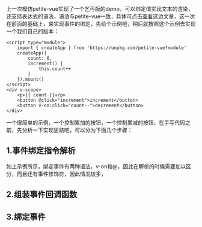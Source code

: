 上一次模仿petite-vue实现了一个乞丐版的demo，可以绑定值实现文本的渲染，还支持表达式的语法，语法与petite-vue一致，具体可点击[查看](https://github.com/lanpangzi-zkg/vue-source-learn/blob/main/articles/petite-vue/跑起来.md)这边文章，这一次在前面的基础上，来实现事件的绑定，先给个示例吧，稍后就按照这个示例去实现一个我们自己的版本：
```
<script type="module">
    import { createApp } from 'https://unpkg.com/petite-vue?module'
    createApp({
        count: 0,
        increment() {
            this.count++
        }
    }).mount()
</script>
<div v-scope>
    <p>{{ count }}</p>
    <button @click="increment">increment</button>
    <button v-on:click="count--">decrement</button>
</div>
```
一个很简单的示例，一个控制累加的按钮，一个控制累减的按钮，在手写代码之前，先分析一下实现思路吧，可以分为下面几个步骤：
## 1.事件绑定指令解析
如上示例所示，绑定事件有两种语法，v-on和@，因此在解析的时候需要加以区分，而且还有事件修饰符，因此情况较多，
## 2.组装事件回调函数
## 3.绑定事件